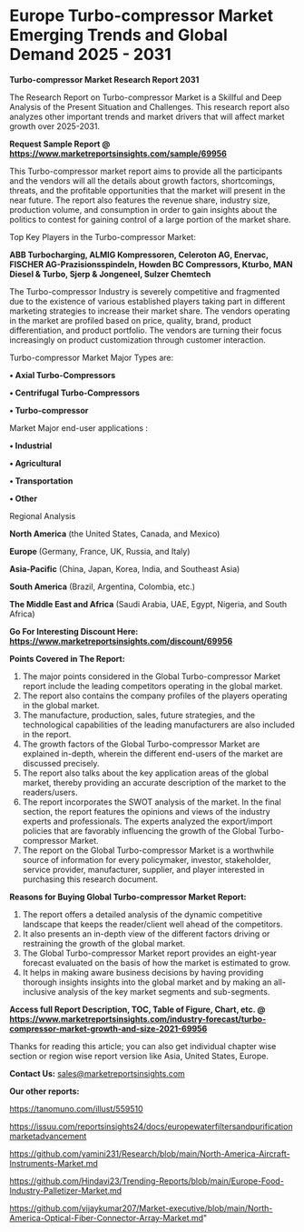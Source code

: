 # Europe Turbo-compressor Market Emerging Trends and Global Demand 2025 - 2031

<strong>Turbo-compressor Market Research Report 2031</strong>

The Research Report on Turbo-compressor Market is a Skillful and Deep Analysis of the Present Situation and Challenges. This research report also analyzes other important trends and market drivers that will affect market growth over 2025-2031.

<strong>Request Sample Report @ <a href=https://www.marketreportsinsights.com/sample/69956>https://www.marketreportsinsights.com/sample/69956</a></strong>

This Turbo-compressor market report aims to provide all the participants and the vendors will all the details about growth factors, shortcomings, threats, and the profitable opportunities that the market will present in the near future. The report also features the revenue share, industry size, production volume, and consumption in order to gain insights about the politics to contest for gaining control of a large portion of the market share.

Top Key Players in the Turbo-compressor Market:

<strong>ABB Turbocharging, ALMIG Kompressoren, Celeroton AG, Enervac, FISCHER AG-Prazisionsspindeln, Howden BC Compressors, Kturbo, MAN Diesel & Turbo, Sjerp & Jongeneel, Sulzer Chemtech</strong>

The Turbo-compressor Industry is severely competitive and fragmented due to the existence of various established players taking part in different marketing strategies to increase their market share. The vendors operating in the market are profiled based on price, quality, brand, product differentiation, and product portfolio. The vendors are turning their focus increasingly on product customization through customer interaction.

Turbo-compressor Market Major Types are:

<strong>• Axial Turbo-Compressors

• Centrifugal Turbo-Compressors

• Turbo-compressor</strong>

Market Major end-user applications :

<strong>• Industrial

• Agricultural

• Transportation

• Other</strong>

Regional Analysis

</u><strong><b>North America</b></strong> (the United States, Canada, and Mexico)

<strong><b>Europe </b></strong>(Germany, France, UK, Russia, and Italy)

<strong><b>Asia-Pacific</b></strong> (China, Japan, Korea, India, and Southeast Asia)

<strong><b>South America</b></strong> (Brazil, Argentina, Colombia, etc.)

<strong><b>The Middle East and Africa</b></strong> (Saudi Arabia, UAE, Egypt, Nigeria, and South Africa)

<strong>Go For Interesting Discount Here: <a href=https://www.marketreportsinsights.com/discount/69956>https://www.marketreportsinsights.com/discount/69956</a></strong>

<strong>Points Covered in The Report:</strong>
<ol>
  <li>The major points considered in the Global Turbo-compressor Market report include the leading competitors operating in the global market.</li>
  <li>The report also contains the company profiles of the players operating in the global market.</li>
  <li>The manufacture, production, sales, future strategies, and the technological capabilities of the leading manufacturers are also included in the report.</li>
  <li>The growth factors of the Global Turbo-compressor Market are explained in-depth, wherein the different end-users of the market are discussed precisely.</li>
  <li>The report also talks about the key application areas of the global market, thereby providing an accurate description of the market to the readers/users.</li>
  <li>The report incorporates the SWOT analysis of the market. In the final section, the report features the opinions and views of the industry experts and professionals. The experts analyzed the export/import policies that are favorably influencing the growth of the Global Turbo-compressor Market.</li>
  <li>The report on the Global Turbo-compressor Market is a worthwhile source of information for every policymaker, investor, stakeholder, service provider, manufacturer, supplier, and player interested in purchasing this research document.</li>
</ol>
<strong>Reasons for Buying Global Turbo-compressor Market Report:</strong>

<ol>
  <li>The report offers a detailed analysis of the dynamic competitive landscape that keeps the reader/client well ahead of the competitors.</li>
  <li>It also presents an in-depth view of the different factors driving or restraining the growth of the global market.</li>
  <li>The Global Turbo-compressor Market report provides an eight-year forecast evaluated on the basis of how the market is estimated to grow.</li>
  <li>It helps in making aware business decisions by having providing thorough insights insights into the global market and by making an all-inclusive analysis of the key market segments and sub-segments.</li>
</ol>
<strong>Access full Report Description, TOC, Table of Figure, Chart, etc. @ <a href=https://www.marketreportsinsights.com/industry-forecast/turbo-compressor-market-growth-and-size-2021-69956>https://www.marketreportsinsights.com/industry-forecast/turbo-compressor-market-growth-and-size-2021-69956</a></strong>


Thanks for reading this article; you can also get individual chapter wise section or region wise report version like Asia, United States, Europe.

<strong>Contact Us:</strong>
sales@marketreportsinsights.com

<strong>Our other reports:</strong>

<a href=https://tanomuno.com/illust/559510>https://tanomuno.com/illust/559510</a>

<a href=https://issuu.com/reportsinsights24/docs/europewaterfiltersandpurificationmarketadvancement>https://issuu.com/reportsinsights24/docs/europewaterfiltersandpurificationmarketadvancement</a>

<a href=https://github.com/yamini231/Research/blob/main/North-America-Aircraft-Instruments-Market.md>https://github.com/yamini231/Research/blob/main/North-America-Aircraft-Instruments-Market.md</a>

<a href=https://github.com/Hindavi23/Trending-Reports/blob/main/Europe-Food-Industry-Palletizer-Market.md>https://github.com/Hindavi23/Trending-Reports/blob/main/Europe-Food-Industry-Palletizer-Market.md</a>

<a href=https://github.com/vijaykumar207/Market-executive/blob/main/North-America-Optical-Fiber-Connector-Array-Market.md>https://github.com/vijaykumar207/Market-executive/blob/main/North-America-Optical-Fiber-Connector-Array-Market.md</a>"
